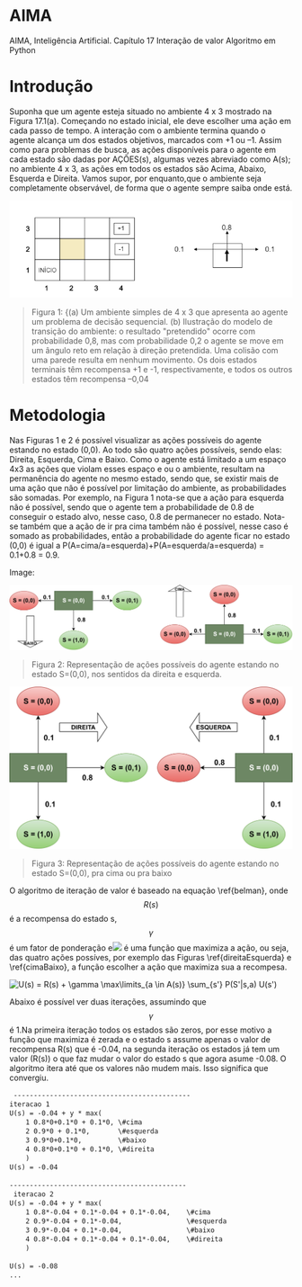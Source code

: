 # AIMA
AIMA, Inteligência Artificial. Capítulo 17 Interação de valor Algoritmo em Python

# Introdução

Suponha que um agente esteja situado no ambiente 4 x 3 mostrado na Figura 17.1(a). Começando no estado inicial, ele deve escolher uma ação em cada passo de tempo. A interação com o ambiente termina quando o agente alcança um dos estados objetivos, marcados com +1 ou –1. Assim como para problemas de busca, as ações disponíveis para o agente em cada estado são dadas por AÇÕES(s), algumas vezes abreviado como A(s); no ambiente 4 x 3, as ações em todos os estados são Acima, Abaixo, Esquerda e Direita. Vamos supor, por enquanto,que o ambiente seja completamente observável, de forma que o agente sempre saiba onde está.


![](https://raw.githubusercontent.com/natorjunior/AIMA/master/mundo4x3.PNG)

> Figura 1: {(a) Um ambiente simples de 4 x 3 que apresenta ao agente um problema de decisão sequencial. (b) Ilustração do modelo de transição do ambiente: o resultado "pretendido" ocorre com probabilidade 0,8, mas com probabilidade 0,2 o agente se move em um ângulo reto em relação à direção pretendida. Uma colisão com uma parede resulta em nenhum movimento. Os dois estados terminais têm recompensa +1 e -1, respectivamente, e todos os outros estados têm recompensa –0,04


# Metodologia

Nas Figuras 1 e 2 é possível visualizar as ações possíveis do agente estando no estado (0,0). Ao todo são quatro ações possíveis, sendo elas: Direita, Esquerda, Cima e Baixo. Como o agente está limitado a um espaço 4x3 as ações que violam esses espaço e ou o ambiente, resultam na permanência do agente no mesmo estado, sendo que, se existir mais de uma ação que não é possível por limitação do ambiente, as probabilidades são somadas. Por exemplo, na Figura 1 nota-se que a ação para esquerda não é possível, sendo que o agente tem a probabilidade de 0.8 de conseguir o estado alvo, nesse caso, 0.8 de permanecer no estado. Nota-se também que a ação de ir pra cima também não é possível, nesse caso é somado as probabilidades, então  a probabilidade do agente ficar no estado (0,0) é igual a P(A=cima/a=esquerda)+P(A=esquerda/a=esquerda) = 0.1+0.8 = 0.9.

Image:

![](https://raw.githubusercontent.com/natorjunior/AIMA/master/cima_baixo_IV.png)

>Figura 2: Representação de ações possíveis do agente estando no estado S=(0,0), nos sentidos da direita e esquerda.

![](https://raw.githubusercontent.com/natorjunior/AIMA/master/direita_estqueda_IV.png)

> Figura 3: Representação de ações possíveis do agente estando no estado S=(0,0), pra cima ou pra baixo

O algoritmo de iteração de valor é baseado na equação \ref{belman}, onde $$R(s)$$ é a recompensa do estado s, $$\gamma$$ é um fator de ponderação e<img src="https://latex.codecogs.com/svg.latex?max \limits_{a \in A(s)} \sum_{s'} P(S'|s,a) U(s')" title=" " />  é uma função que maximiza a ação, ou seja, das quatro ações possíves, por exemplo das Figuras \ref{direitaEsquerda} e \ref{cimaBaixo}, a função escolher a ação que maximiza sua a recompesa. 

<img src="https://latex.codecogs.com/svg.latex?U(s) = R(s) + \gamma \max\limits_{a \in A(s)} \sum_{s'} P(S'|s,a) U(s')" title="U(s) = R(s) + \gamma \max\limits_{a \in A(s)} \sum_{s'} P(S'|s,a) U(s') " />



Abaixo é possível ver duas iterações, assumindo que $$\gamma$$ é 1.Na primeira iteração todos os estados são zeros, por esse motivo a função que maximiza é zerada e o estado s assume apenas o valor de recompensa R(s) que é -0.04, na segunda iteração os estados já tem um valor (R(s)) o que faz mudar o valor do estado s que agora asume -0.08. O algoritmo itera até que os valores não mudem mais. Isso significa que convergiu.

    
     --------------------------------------------
    iteracao 1
    U(s) = -0.04 + y * max(
        1 0.8*0+0.1*0 + 0.1*0, \#cima
        2 0.9*0 + 0.1*0,       \#esquerda
        3 0.9*0+0.1*0,         \#baixo
        4 0.8*0+0.1*0 + 0.1*0, \#direita
        )
    U(s) = -0.04 
    
    --------------------------------------------
     iteracao 2
    U(s) = -0.04 + y * max(
        1 0.8*-0.04 + 0.1*-0.04 + 0.1*-0.04,    \#cima
        2 0.9*-0.04 + 0.1*-0.04,                \#esquerda
        3 0.9*-0.04 + 0.1*-0.04,                \#baixo
        4 0.8*-0.04 + 0.1*-0.04 + 0.1*-0.04,    \#direita
        )
    
    U(s) = -0.08
    ...



